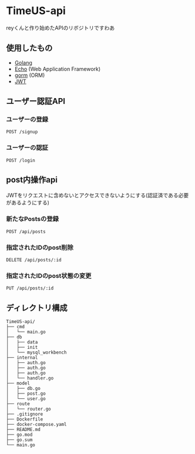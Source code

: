 # TimeUS-api

reyくんと作り始めたAPIのリボジトリですわあ

## 使用したもの
- [Golang](https://golang.org/)
- [Echo](https://echo.labstack.com/) (Web Application Framework)
- [gorm](http://gorm.io/) (ORM)
- [JWT](https://jwt.io/)

## ユーザー認証API

### ユーザーの登録

`POST /signup`

### ユーザーの認証

`POST /login`


## post内操作api

JWTをリクエストに含めないとアクセスできないようにする(認証済である必要があるようにする)

### 新たなPostsの登録

`POST /api/posts`

### 指定されたIDのpost削除

`DELETE /api/posts/:id`

### 指定されたIDのpost状態の変更

`PUT /api/posts/:id`

## ディレクトリ構成

```
TimeUS-api/
├── cmd
│   └── main.go
├── db
│   ├── data
│   ├── init
│   └── mysql_workbench
├── internal
│   ├── auth.go
│   ├── auth.go
│   ├── auth.go
│   └── handler.go
├── model
│   ├── db.go
│   ├── post.go
│   └── user.go
├── route
│   └── router.go
├── .gitignore
├── Dockerfile
├── docker-compose.yaml
├── README.md
├── go.mod
├── go.sum
└── main.go
```
